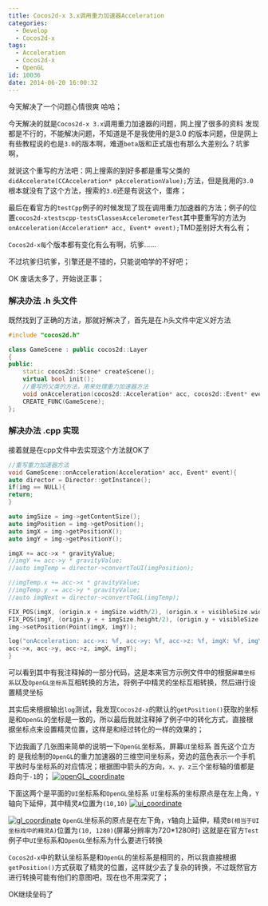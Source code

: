 ```yaml
---
title: Cocos2d-x 3.x调用重力加速器Acceleration
categories:
  - Develop
  - Cocos2d-x
tags:
  - Acceleration
  - Cocos2d-x
  - OpenGL
id: 10036
date: 2014-06-20 16:00:32
---
```


今天解决了一个问题心情很爽 哈哈；

今天解决的就是`Cocos2d-x 3.x`调用重力加速器的问题，网上搜了很多的资料 发现都是不行的，不能解决问题，不知道是不是我使用的是3.0 的版本问题，但是网上有些教程说的也是`3.0`的版本啊，难道`beta`版和正式版也有那么大差别么？坑爹啊，

就说这个重写的方法吧：网上搜索的到好多都是重写父类的`didAccelerate(CCAcceleration* pAccelerationValue);`方法，但是我用的`3.0`根本就没有了这个方法，搜索的`3.0`还是有说这个，蛋疼；

最后在看官方的`testCpp`例子的时候发现了现在调用重力加速器的方法；例子的位置`cocos2d-xtestscpp-testsClassesAccelerometerTest`其中要重写的方法为`onAcceleration(Acceleration* acc, Event* event);`TMD差别好大有么有；

`Cocos2d-x每`个版本都有变化有么有啊，坑爹……

不过坑爹归坑爹，引擎还是不错的，只能说咱学的不好吧；

OK 废话太多了，开始说正事；

### 解决办法 .h 头文件
既然找到了正确的方法，那就好解决了，首先是在.h头文件中定义好方法
```C++
#include "cocos2d.h"

class GameScene : public cocos2d::Layer
{
public:
    static cocos2d::Scene* createScene();
    virtual bool init();   
    //重写的父类的方法，用来处理重力加速器方法     
    void onAcceleration(cocos2d::Acceleration* acc, cocos2d::Event* event);
    CREATE_FUNC(GameScene);
};
```
### 解决办法 .cpp 实现
接着就是在cpp文件中去实现这个方法就OK了
```C++
//重写重力加速器方法
void GameScene::onAcceleration(Acceleration* acc, Event* event){
auto director = Director::getInstance();
if(img == NULL){
return;
}

auto imgSize = img->getContentSize();
auto imgPosition = img->getPosition();
auto imgX = img->getPositionX();
auto imgY = img->getPositionY();

imgX += acc->x * gravityValue;
//imgY += acc->y * gravityValue;
//auto imgTemp = director->convertToUI(imgPosition);

//imgTemp.x += acc->x * gravityValue;
//imgTemp.y -= acc->y * gravityValue;
//auto imgNext = director->convertToGL(imgTemp);

FIX_POS(imgX, (origin.x + imgSize.width/2), (origin.x + visibleSize.width - imgSize.width/2));
FIX_POS(imgY, (origin.y + + imgSize.height/2), (origin.y + visibleSize.height - imgSize.height/2));
img->setPosition(Point(imgX, imgY));

log("onAcceleration: acc->x: %f, acc->y: %f, acc->z: %f, imgX: %f, imgY: %f", 
acc->x, acc->y, acc->z, imgX, imgY);
}
```

可以看到其中有我注释掉的一部分代码，这是本来官方示例文件中的根据`屏幕坐标系`以及`OpenGL坐标系`互相转换的方法，将例子中精灵的坐标互相转换，然后进行设置精灵坐标

其实后来根据输出`log`测试，我发现`Cocos2d-x`的默认的`getPosition()`获取的坐标是和`OpenGL`的坐标是一致的，所以最后我就注释掉了例子中的转化方式，直接根据坐标点来设置精灵位置，这样是和经过转化的一样的效果的；

下边我画了几张图来简单的说明一下`OpenGL`坐标系，屏幕`UI`坐标系
首先这个立方的 是我绘制的`OpenGL`的重力加速器的三维空间坐标系，旁边的蓝色表示一个手机平放时与坐标系的对应情况；根据图中箭头的方向，`x、y、z`三个坐标轴的值都是趋向于`-1`的；
[![openGL_coordinate](http://lzan13.qiniudn.com/blog/uploads/images/2014/06/openGL_coordinate.jpg)](http://lzan13.qiniudn.com/blog/uploads/images/2014/06/openGL_coordinate.jpg)

下面这两个是平面的`UI`坐标系和`OpenGL`坐标系
`UI`坐标系的坐标原点是在左上角，`Y`轴向下延伸，其中精灵`A`位置为`(10,10)`
[![ui_coordinate](http://lzan13.qiniudn.com/blog/uploads/images/2014/06/ui_coordinate.jpg)](http://lzan13.qiniudn.com/blog/uploads/images/2014/06/ui_coordinate.jpg)

[![gl_coordinate](http://lzan13.qiniudn.com/blog/uploads/images/2014/06/gl_coordinate.jpg)](http://lzan13.qiniudn.com/blog/uploads/images/2014/06/gl_coordinate.jpg)
`OpenGL`坐标系的原点是在左下角，`Y`轴向上延伸，精灵`B(相当于UI坐标戏中的精灵A)`位置为`(10, 1280)`(屏幕分辨率为720*1280时)
这就是在官方`Test`例子中`UI`坐标系和`OpenGL`坐标系为什么要进行转换

`Cocos2d-x`中的默认坐标系是和`OpenGL`的坐标系是相同的，所以我直接根据`getPosition()`方式获取了精灵的位置，这样就少去了复杂的转换，不过既然官方进行转换可能有他们的意图吧，现在也不用深究了；

OK继续垒码了